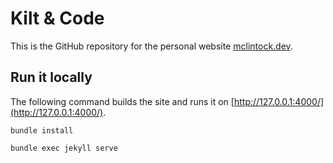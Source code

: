 # Kilt &amp; Code

This is the GitHub repository for the personal website [mclintock.dev](https://mclintock.dev/).

## Run it locally

The following command builds the site and runs it on [http://127.0.0.1:4000/](http://127.0.0.1:4000/).

```shell
bundle install
```

```shell
bundle exec jekyll serve
```
